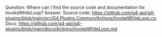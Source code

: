 Question: Where can I find the source code and documentation for InvokeWhileLoop?
Answer: Source code: https://github.com/g4-api/g4-plugins/blob/main/src/G4.Plugins.Common/Actions/InvokeWhileLoop.cs; Docs: https://github.com/g4-api/g4-plugins/blob/main/docs/Actions/InvokeWhileLoop.md
